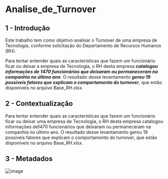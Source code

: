 # Analise_de_Turnover

## 1 - Introdução
Este trabalho tem como objetivo analisar o Turnover de uma empresa de Tecnologia, conforme solicitação do Departamento de Recursos Humanos (RH). 

Para tentar entender quais as características que fazem um funcionário ficar ou deixar a empresa de Tecnologia, o RH desta empresa ***catalogou informações de 1470 funcionários que deixaram ou permaneceram na companhia no último ano***. 
O resultado desse levantamento ***gerou 19 possíveis fatores que explicam o comportamento do turnover***, que estão disponíveis no arquivo Base_RH.xlsx. 

## 2 - Contextualização
Para tentar entender quais as características que fazem um funcionário ficar ou deixar uma empresa de Tecnologia,
o RH desta empresa catalogou informações de1470 funcionários que deixaram ou permaneceram na companhia no último ano.
O resultado desse levantamento gerou 19 possíveis fatores que explicam o comportamento do turnover, que estão disponíveis no arquivo Base_RH.xlsx.

## 3 - Metadados

![image](https://github.com/Mrogerioventura/Analise_de_Turnover/assets/67667695/6efc13ee-323a-4b14-8a46-6bb4d1a39a17)


